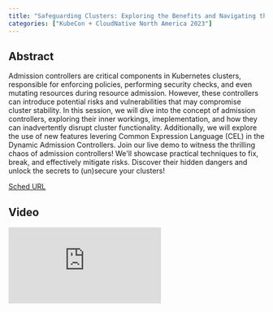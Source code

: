 ```yaml
---
title: "Safeguarding Clusters: Exploring the Benefits and Navigating the Dangers of Admission Controllers - Amine Hilaly & Igor Velichkovich, AWS"
categories: ["KubeCon + CloudNative North America 2023"]
---
```


## Abstract

Admission controllers are critical components in Kubernetes clusters, responsible for enforcing policies, performing security checks, and even mutating resources during resource admission. However, these controllers can introduce potential risks and vulnerabilities that may compromise cluster stability. In this session, we will dive into the concept of admission controllers, exploring their inner workings, imeplementation, and how they can inadvertently disrupt cluster functionality. Additionally, we will explore the use of new features levering Common Expression Language (CEL) in the Dynamic Admission Controllers. Join our live demo to witness the thrilling chaos of admission controllers! We'll showcase practical techniques to fix, break, and effectively mitigate risks. Discover their hidden dangers and unlock the secrets to (un)secure your clusters!

[Sched URL](https://kccncna2023.sched.com/event/59e713eef1904f9cc2d6f0e981254e5d)

## Video

<iframe src="https://www.youtube.com/embed/6kK9otYAYac" frameborder="0" allow="accelerometer; autoplay; encrypted-media; gyroscope; picture-in-picture" allowfullscreen></iframe>
